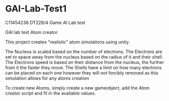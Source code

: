 # GAI-Lab-Test1
C11454238 DT228/4 Game AI Lab test 

GAI lab test Atom creator.

This project creates "realistic" atom simulations using unity.

The Nucleus is scaled based on the number of electrons.
The Electrons are set to space away from the nucleus based on the radius of it and their shell.
The Electrons speed is based on their distance from the nucleus, the further from it the faster they move.
The Shells have a limit on how many electrons can be placed on each one however they will not forcibly removed as this simulation allows for any atoms creation

To create new Atoms, simply create a new gameobject, add the Atom creator script and fil in the available values.
